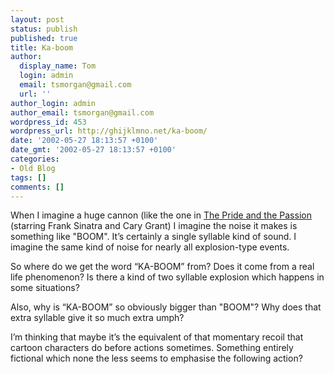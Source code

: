 ```yaml
---
layout: post
status: publish
published: true
title: Ka-boom
author:
  display_name: Tom
  login: admin
  email: tsmorgan@gmail.com
  url: ''
author_login: admin
author_email: tsmorgan@gmail.com
wordpress_id: 453
wordpress_url: http://ghijklmno.net/ka-boom/
date: '2002-05-27 18:13:57 +0100'
date_gmt: '2002-05-27 18:13:57 +0100'
categories:
- Old Blog
tags: []
comments: []
---
```

<p>When I imagine a huge cannon (like the one in <a href="http://us.imdb.com/Title?0050858">The Pride and the Passion</a> (starring Frank Sinatra and Cary Grant) I imagine the noise it makes is something like "BOOM". It&#8217;s certainly a single syllable kind of sound. I imagine the same kind of noise for nearly all explosion-type events.</p>

<p>So where do we get the word &#8220;KA-BOOM&#8221; from? Does it come from a real life phenomenon? Is there a kind of two syllable explosion which happens in some situations?</p>

<p>Also, why is &#8220;KA-BOOM&#8221; so obviously bigger than "BOOM"? Why does that extra syllable give it so much extra umph?</p>

<p> I&#8217;m thinking that maybe it&#8217;s the equivalent of that momentary recoil that cartoon characters do before actions sometimes. Something entirely fictional which none the less seems to emphasise the following action?</p>

